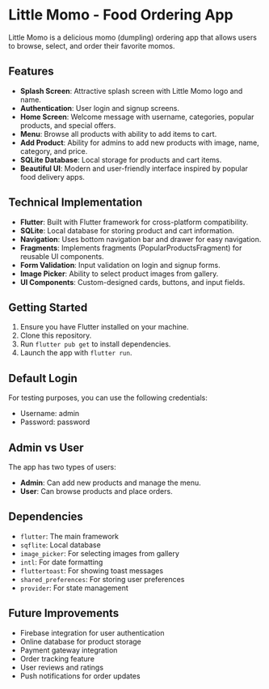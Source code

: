 # Little Momo - Food Ordering App

Little Momo is a delicious momo (dumpling) ordering app that allows users to browse, select, and order their favorite momos.

## Features

- **Splash Screen**: Attractive splash screen with Little Momo logo and name.
- **Authentication**: User login and signup screens.
- **Home Screen**: Welcome message with username, categories, popular products, and special offers.
- **Menu**: Browse all products with ability to add items to cart.
- **Add Product**: Ability for admins to add new products with image, name, category, and price.
- **SQLite Database**: Local storage for products and cart items.
- **Beautiful UI**: Modern and user-friendly interface inspired by popular food delivery apps.

## Technical Implementation

- **Flutter**: Built with Flutter framework for cross-platform compatibility.
- **SQLite**: Local database for storing product and cart information.
- **Navigation**: Uses bottom navigation bar and drawer for easy navigation.
- **Fragments**: Implements fragments (PopularProductsFragment) for reusable UI components.
- **Form Validation**: Input validation on login and signup forms.
- **Image Picker**: Ability to select product images from gallery.
- **UI Components**: Custom-designed cards, buttons, and input fields.

## Getting Started

1. Ensure you have Flutter installed on your machine.
2. Clone this repository.
3. Run `flutter pub get` to install dependencies.
4. Launch the app with `flutter run`.

## Default Login

For testing purposes, you can use the following credentials:
- Username: admin
- Password: password

## Admin vs User

The app has two types of users:
- **Admin**: Can add new products and manage the menu.
- **User**: Can browse products and place orders.

## Dependencies

- `flutter`: The main framework
- `sqflite`: Local database
- `image_picker`: For selecting images from gallery
- `intl`: For date formatting
- `fluttertoast`: For showing toast messages
- `shared_preferences`: For storing user preferences
- `provider`: For state management

## Future Improvements

- Firebase integration for user authentication
- Online database for product storage
- Payment gateway integration
- Order tracking feature
- User reviews and ratings
- Push notifications for order updates

